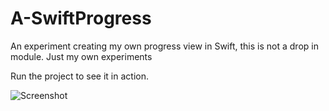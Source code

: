 # A-SwiftProgress

An experiment creating my own progress view in Swift, this is not a drop in module. Just my own experiments

Run the project to see it in action.

![Screenshot](http://i.imgur.com/vfiJtai.png "Screenshot")
